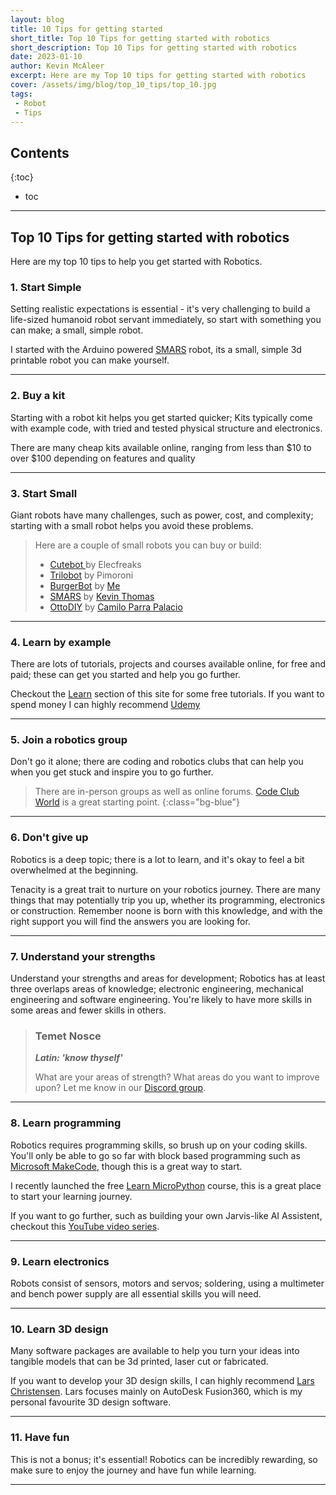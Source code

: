 ```yaml
---
layout: blog
title: 10 Tips for getting started
short_title: Top 10 Tips for getting started with robotics
short_description: Top 10 Tips for getting started with robotics
date: 2023-01-10
author: Kevin McAleer
excerpt: Here are my Top 10 tips for getting started with robotics
cover: /assets/img/blog/top_10_tips/top_10.jpg
tags:
 - Robot
 - Tips
---
```


## Contents

{:toc}
* toc

---

## Top 10 Tips for getting started with robotics

Here are my top 10 tips to help you get started with Robotics.

### 1. Start Simple

Setting realistic expectations is essential - it's very challenging to build a life-sized humanoid robot servant immediately, so start with something you can make; a small, simple robot.

I started with the Arduino powered [SMARS](https://www.smarsfan.com) robot, its a small, simple 3d printable robot you can make yourself.

---

### 2. Buy a kit

Starting with a robot kit helps you get started quicker; Kits typically come with example code, with tried and tested physical structure and electronics.

There are many cheap kits available online, ranging from less than $10 to over $100 depending on features and quality

---

### 3. Start Small

Giant robots have many challenges, such as power, cost, and complexity; starting with a small robot helps you avoid these problems.

> Here are a couple of small robots you can buy or build:
>
> * [Cutebot ](https://shop.elecfreaks.com/products/elecfreaks-pico-ed-smart-cutebot-kit-with-pico-ed-board) by Elecfreaks
> * [Trilobot](https://shop.pimoroni.com/products/trilobot?variant=39594077093971) by Pimoroni
> * [BurgerBot](/burgerbot) by [Me](/about/bio)
> * [SMARS](https://www.smarsfan.com) by [Kevin Thomas](https://www.smarsfan.com/about/interview)
> * [OttoDIY](https://www.ottodiy.com) by [Camilo Parra Palacio](https://www.youtube.com/watch?v=iD_FUTohnIQ)

---

### 4. Learn by example

There are lots of tutorials, projects and courses available online, for free and paid; these can get you started and help you go further.

Checkout the [Learn](/learn/) section of this site for some free tutorials. If you want to spend money I can highly recommend [Udemy](https://www.udemy.com)

---

### 5. Join a robotics group

Don't go it alone; there are coding and robotics clubs that can help you when you get stuck and inspire you to go further.

> There are in-person groups as well as online forums. [Code Club World](https://codeclubworld.org/) is a great starting point.
{:class="bg-blue"}

---

### 6. Don't give up

Robotics is a deep topic; there is a lot to learn, and it's okay to feel a bit overwhelmed at the beginning.

Tenacity is a great trait to nurture on your robotics journey. There are many things that may potentially trip you up, whether its programming, electronics or construction. Remember noone is born with this knowledge, and with the right support you will find the answers you are looking for.

---

### 7. Understand your strengths

Understand your strengths and areas for development; Robotics has at least three overlaps areas of knowledge; electronic engineering, mechanical engineering and software engineering. You're likely to have more skills in some areas and fewer skills in others.

> ### Temet Nosce
>
> ***Latin: 'know thyself'***
>
> What are your areas of strength? What areas do you want to improve upon? Let me know in our [Discord group](/discord).

---

### 8. Learn programming

Robotics requires programming skills, so brush up on your coding skills. You'll only be able to go so far with block based programming such as [Microsoft MakeCode](https://www.makecode.com), though this is a great way to start.

I recently launched the free [Learn MicroPython](/learn/micropython/) course, this is a great place to start your learning journey.

If you want to go further, such as building your own Jarvis-like AI Assistent, checkout this [YouTube video series](https://youtube.com/playlist?list=PLU9tksFlQRirGvp7qOGrrU1PwcjgV8TG1).

---

### 9. Learn electronics

Robots consist of sensors, motors and servos; soldering, using a multimeter and bench power supply are all essential skills you will need.

---

### 10. Learn 3D design

Many software packages are available to help you turn your ideas into tangible models that can be 3d printed, laser cut or fabricated.

If you want to develop your 3D design skills, I can highly recommend [Lars Christensen](https://www.youtube.com/@cadcamstuff). Lars focuses mainly on AutoDesk Fusion360, which is my personal favourite 3D design software.

---

### 11. Have fun

This is not a bonus; it's essential! Robotics can be incredibly rewarding, so make sure to enjoy the journey and have fun while learning.

---
